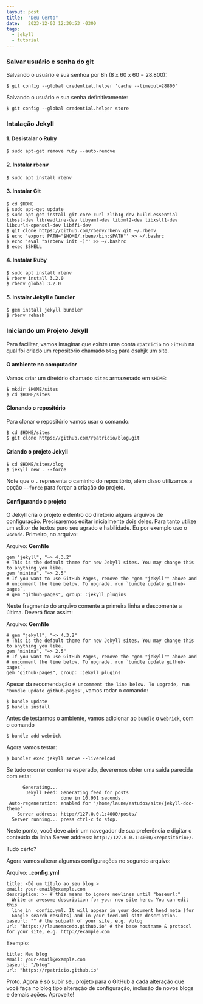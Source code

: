 ```yaml
---
layout: post
title:  "Deu Certo"
date:   2023-12-03 12:30:53 -0300
tags:
  - jekyll
  - tutorial
---
```

### Salvar usuário e senha do git <i class="fa fa-github" aria-hidden="true"></i>
Salvando o usuário e sua senhoa por 8h (8 x 60 x 60 = 28.800):
```shell
$ git config --global credential.helper 'cache --timeout=28800'
```
Salvando o usuário e sua senha definitivamente:
```shell
$ git config --global credential.helper store
```

### Intalação Jekyll <i class="fa fa-list" aria-hidden="true"></i>
#### 1. Desistalar o Ruby
```shell
$ sudo apt-get remove ruby --auto-remove
```
   
#### 2. Instalar rbenv
```shell
$ sudo apt install rbenv
```
   
#### 3. Instalar Git
```shell
$ cd $HOME
$ sudo apt-get update
$ sudo apt-get install git-core curl zlib1g-dev build-essential libssl-dev libreadline-dev libyaml-dev libxml2-dev libxslt1-dev libcurl4-openssl-dev libffi-dev
$ git clone https://github.com/rbenv/rbenv.git ~/.rbenv
$ echo 'export PATH="$HOME/.rbenv/bin:$PATH"' >> ~/.bashrc
$ echo 'eval "$(rbenv init -)"' >> ~/.bashrc
$ exec $SHELL
```


#### 4. Instalar Ruby
```shell
$ sudo apt install rbenv
$ rbenv install 3.2.0
$ rbenv global 3.2.0
```

#### 5. Instalar Jekyll e Bundler
```shell
$ gem install jekyll bundler
$ rbenv rehash
```


### Iniciando um Projeto Jekyll <i class="fa fa-rocket" aria-hidden="true"></i>

Para facilitar, vamos imaginar que existe uma conta `rpatricio` no `GitHub` 
na qual foi criado um repositório chamado `blog` para dsahjk um site.

#### O ambiente no computador
Vamos criar um diretório chamado `sites` armazenado em `$HOME`:

```shell
$ mkdir $HOME/sites
$ cd $HOME/sites
```

#### Clonando o repositório
Para clonar o repositório vamos usar o comando:

```shell
$ cd $HOME/sites
$ git clone https://github.com/rpatricio/blog.git
```

#### Criando o projeto Jekyll
```shell
$ cd $HOME/sites/blog
$ jekyll new . --force
```

Note que o `.` representa o caminho do repositório, além disso utilizamos a opção `--force` 
para forçar a criação do projeto.

#### Configurando o projeto
O Jekyll cria o projeto e dentro do diretório alguns arquivos de configuração.
Precisaremos editar inicialmente dois deles. Para tanto utilize um editor de textos puro
seu agrado e habilidade. Eu por exemplo uso o `vscode`. Primeiro, no arquivo:

Arquivo: **Gemfile**
```
gem "jekyll", "~> 4.3.2"
# This is the default theme for new Jekyll sites. You may change this to anything you like.
gem "minima", "~> 2.5"
# If you want to use GitHub Pages, remove the "gem "jekyll"" above and
# uncomment the line below. To upgrade, run `bundle update github-pages`.
# gem "github-pages", group: :jekyll_plugins
```
Neste fragmento do arquivo comente a primeira linha e descomente a última. Deverá ficar assim:

Arquivo: **Gemfile**
```
# gem "jekyll", "~> 4.3.2"
# This is the default theme for new Jekyll sites. You may change this to anything you like.
gem "minima", "~> 2.5"
# If you want to use GitHub Pages, remove the "gem "jekyll"" above and
# uncomment the line below. To upgrade, run `bundle update github-pages`.
gem "github-pages", group: :jekyll_plugins
```
Apesar da recomendação `# uncomment the line below. To upgrade, run 'bundle update github-pages'`, vamos rodar o comando:
```shell
$ bundle update
$ bundle install
```
Antes de testarmos o ambiente, vamos adicionar ao `bundle` o `webrick`, com o comando
```shell
$ bundle add webrick
```
Agora vamos testar:
```shell
$ bundler exec jekyll serve --livereload
```
Se tudo ocorrer conforme esperado, deveremos obter uma saída parecida com esta:
```shell
      Generating... 
       Jekyll Feed: Generating feed for posts
                    done in 10.901 seconds.
 Auto-regeneration: enabled for '/home/laune/estudos/site/jekyll-doc-theme'
    Server address: http://127.0.0.1:4000/posts/
  Server running... press ctrl-c to stop.
  ```
Neste ponto, você deve abrir um navegador de sua preferência e digitar o conteúdo da linha
Server address: `http://127.0.0.1:4000/<repositório>/`.

Tudo certo?

Agora vamos alterar algumas configurações no segundo arquivo:

Arquivo: **_config.yml**
```
title: <Dê um título ao seu blog >
email: your-email@example.com
description: >- # this means to ignore newlines until "baseurl:"
  Write an awesome description for your new site here. You can edit this
  line in _config.yml. It will appear in your document head meta (for
  Google search results) and in your feed.xml site description.
baseurl: "" # the subpath of your site, e.g. /blog
url: "https://rlaunemacedo.github.io" # the base hostname & protocol for your site, e.g. http://example.com
```
Exemplo:
```
title: Meu blog
email: your-email@example.com
baseurl: "/blog"
url: "https://rpatricio.github.io"
```
Proto. Agora é só subir seu projeto para o GitHub a cada alteração que você faça no
blog tipo alteração de configuração, inclusão de novos blogs e demais ações. Aproveite!
